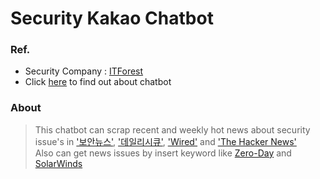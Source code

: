 # Security Kakao Chatbot

### Ref.
+ Security Company : [ITForest](http://www.itforest.net/)  
+ Click [here](https://pf.kakao.com/_xfXbxeK) to find out about chatbot

### About
> This chatbot can scrap recent and weekly hot news about security issue's in ['보안뉴스'](https://www.boannews.com/default.asp?direct=mobile), ['데일리시큐'](https://www.dailysecu.com/), ['Wired'](https://www.wired.com/) and ['The Hacker News'](https://thehackernews.com/)  
> Also can get news issues by insert keyword like [Zero-Day](https://ko.wikipedia.org/wiki/%EC%A0%9C%EB%A1%9C_%EB%8D%B0%EC%9D%B4_%EA%B3%B5%EA%B2%A9) and [SolarWinds](https://www.solarwinds.com/ko/)
